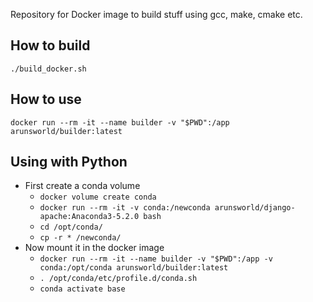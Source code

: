 
Repository for Docker image to build stuff using gcc, make, cmake etc.

## How to build

`./build_docker.sh`

## How to use

`docker run --rm -it --name builder -v "$PWD":/app arunsworld/builder:latest`

## Using with Python

* First create a conda volume
    * `docker volume create conda`
    * `docker run --rm -it -v conda:/newconda arunsworld/django-apache:Anaconda3-5.2.0 bash`
    * `cd /opt/conda/`
    * `cp -r * /newconda/`
* Now mount it in the docker image
    * `docker run --rm -it --name builder -v "$PWD":/app -v conda:/opt/conda arunsworld/builder:latest`
    * `. /opt/conda/etc/profile.d/conda.sh`
    * `conda activate base`

    